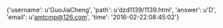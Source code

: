 {'username': u'GuoJiaCheng', 'path': u'dzd1139/1139.html', 'answer': u'D', 'email': u'amtcmp@126.com', 'time': '2016-02-22:08:45:02'}